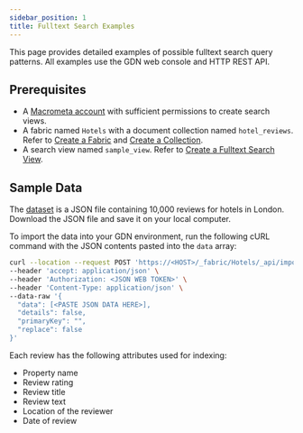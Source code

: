 ```yaml
---
sidebar_position: 1
title: Fulltext Search Examples
---
```


This page provides detailed examples of possible fulltext search query patterns. All examples use the GDN web console and HTTP REST API.

## Prerequisites

- A [Macrometa account](https://auth-play.macrometa.io/) with sufficient permissions to create search views.
- A fabric named `Hotels` with a document collection named `hotel_reviews`. Refer to [Create a Fabric](../../../../geofabrics/create-geofabric.md) and [Create a Collection](../../../../database/collections/documents/create-document-store.md).
- A search view named `sample_view`. Refer to [Create a Fulltext Search View](../tasks/create-search-views.md).

## Sample Data

The [dataset](https://raw.githubusercontent.com/Macrometacorp/datasets/master/hotel-reviews/hotels.json) is a JSON file containing 10,000 reviews for hotels in London. Download the JSON file and save it on your local computer.

To import the data into your GDN environment, run the following cURL command with the JSON contents pasted into the `data` array:

```bash
curl --location --request POST 'https://<HOST>/_fabric/Hotels/_api/import/hotel_reviews' \
--header 'accept: application/json' \
--header 'Authorization: <JSON WEB TOKEN>' \
--header 'Content-Type: application/json' \
--data-raw '{
  "data": [<PASTE JSON DATA HERE>],
  "details": false,
  "primaryKey": "",
  "replace": false
}'
```

Each review has the following attributes used for indexing:

- Property name
- Review rating
- Review title
- Review text
- Location of the reviewer
- Date of review
